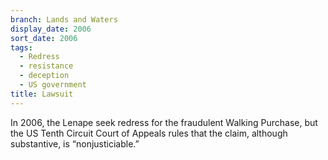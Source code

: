 ```yaml
---
branch: Lands and Waters
display_date: 2006
sort_date: 2006
tags:
  - Redress
  - resistance
  - deception
  - US government
title: Lawsuit
---
```


In 2006, the Lenape seek redress for the fraudulent Walking Purchase, but the US Tenth Circuit Court of Appeals rules that the claim, although substantive, is “nonjusticiable.”
